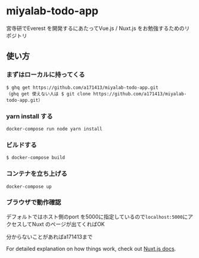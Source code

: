 # miyalab-todo-app
宮寺研でEverest を開発するにあたってVue.js / Nuxt.js をお勉強するためのリポジトリ

## 使い方
### まずはローカルに持ってくる
```
$ ghq get https://github.com/a171413/miyalab-todo-app.git
（ghq get 使えない人は $ git clone https://github.com/a171413/miyalab-todo-app.git）
```
### yarn install する
```
docker-compose run node yarn install
```

### ビルドする
```
$ docker-compose build
```


### コンテナを立ち上げる
```
docker-compose up
```
### ブラウザで動作確認
デフォルトではホスト側のport を5000に指定しているので`localhost:5000`にアクセスしてNuxt のページが出てくればOK

分からないことがあればa171413まで


For detailed explanation on how things work, check out [Nuxt.js docs](https://nuxtjs.org).
